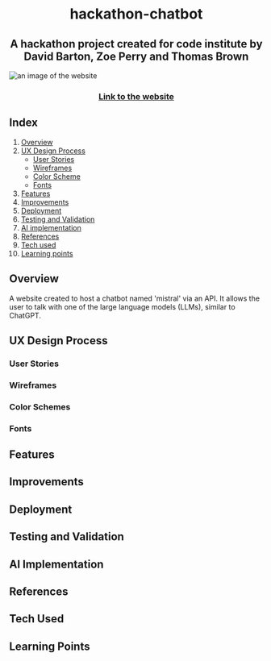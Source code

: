# <center>hackathon-chatbot </center>
## <center>A hackathon project created for code institute by David Barton, Zoe Perry and Thomas Brown</center>
![an image of the website]()

### <center>[Link to the website]() </center>
## Index
1. [Overview](#overview)
2. [UX Design Process](#ux-design-process)
    - [User Stories](#user-stories)
    - [Wireframes](#wireframes)
    - [Color Scheme](#color-scheme)
    - [Fonts](#fonts)
3. [Features](#features)
4. [Improvements](#improvmentsfuture-development)
5. [Deployment](#deployment)
6. [Testing and Validation](#testing-and-validation)
7. [AI implementation](#ai-implementation)
8. [References](#references)
9. [Tech used](#tech-used)
10. [Learning points](#learning-points)

## Overview
A website created to host a chatbot named 'mistral' via an API. It allows the user to talk with one of the large language models (LLMs), similar to ChatGPT.

## UX Design Process

### User Stories

### Wireframes

### Color Schemes

### Fonts

## Features

## Improvements

## Deployment

## Testing and Validation

## AI Implementation

## References

## Tech Used

## Learning Points